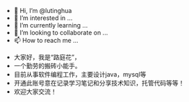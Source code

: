- 👋 Hi, I’m @lutinghua
- 👀 I’m interested in ...
- 🌱 I’m currently learning ...
- 💞️ I’m looking to collaborate on ...
- 📫 How to reach me ...

<!---
lutinghua/lutinghua is a ✨ special ✨ repository because its `README.md` (this file) appears on your GitHub profile.
You can click the Preview link to take a look at your changes.
--->

- 大家好，我是“路庭花”，
- 一个勤劳的搬砖小能手。
- 目前从事软件编程工作，主要设计java，mysql等
- 开通此账号意在记录学习笔记和分享技术知识，托管代码等等！
- 欢迎大家交流！

